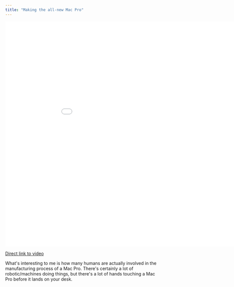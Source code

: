 ```yaml
---
title: "Making the all-new Mac Pro"
---
```

<p><iframe width="960" height="720" src="//www.youtube.com/embed/IbWOQWw1wkM?rel=0" frameborder="0" allowfullscreen></iframe></p>
<p><a href="http://youtu.be/IbWOQWw1wkM">Direct link to video</a></p>
<p>What's interesting to me is how many humans are actually involved in the manufacturing process of a Mac Pro. There's certainly a lot of robotic/machines doing things, but there's a lot of hands touching a Mac Pro before it lands on your desk.</p>
